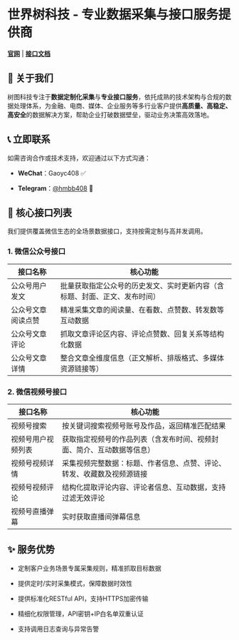 # 世界树科技 - 专业数据采集与接口服务提供商

[**官网**](https://www.worldtreetech.cn/) | [**接口文档**](https://www.worldtreetech.cn/api-docs.html)

## 📖 关于我们

树图科技专注于**数据定制化采集**与**专业接口服务**，依托成熟的技术架构与合规的数据处理体系，为金融、电商、媒体、企业服务等多行业客户提供**高质量、高稳定、高安全**的数据解决方案，帮助企业打破数据壁垒，驱动业务决策高效落地。

## 📞 立即联系

如需咨询合作或技术支持，欢迎通过以下方式沟通：

- **WeChat**：Gaoyc408 ✅

- **Telegram**：[@hmbb408](https://t.me/hmbb408) 📱

## 🔧 核心接口列表

我们提供覆盖微信生态的全场景数据接口，支持按需定制与高并发调用。

### 1. 微信公众号接口

| 接口名称           | 核心功能                                                     |
| ------------------ | ------------------------------------------------------------ |
| 公众号用户发文     | 批量获取指定公众号的历史发文、实时更新内容（含标题、封面、正文、发布时间） |
| 公众号文章阅读点赞 | 精准采集文章的阅读量、在看数、点赞数、转发数等互动数据       |
| 公众号文章评论     | 抓取文章评论区内容、评论点赞数、回复关系等结构化数据         |
| 公众号文章详情     | 整合文章全维度信息（正文解析、排版格式、多媒体资源链接等）   |

### 2. 微信视频号接口

| 接口名称           | 核心功能                                                     |
| ------------------ | ------------------------------------------------------------ |
| 视频号搜索         | 按关键词搜索视频号账号及作品，返回精准匹配结果               |
| 视频号用户视频列表 | 获取指定视频号的作品列表（含发布时间、视频封面、简介、互动数据等信息） |
| 视频号视频详情     | 采集视频完整数据：标题、作者信息、点赞、评论、转发、收藏数及视频源链接 |
| 视频号视频评论     | 结构化提取评论内容、评论者信息、互动数据，支持过滤无效评论   |
| 视频号直播弹幕     | 实时获取直播间弹幕信息   |

## ✨ 服务优势

- 定制客户业务场景专属采集规则，精准抓取目标数据

- 提供定时/实时采集模式，保障数据时效性

- 提供标准化RESTful API，支持HTTPS加密传输
- 精细化权限管理，API密钥+IP白名单双重认证
- 支持调用日志查询与异常告警
